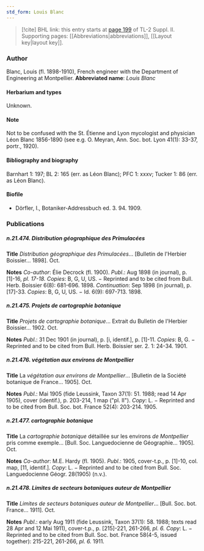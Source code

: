 ```yaml
---
std_form: Louis Blanc
---
```


> [!cite] BHL link: this entry starts at [page 199](https://www.biodiversitylibrary.org/page/33265396) of TL-2 Suppl. II.
> Supporting pages: [[Abbreviations|abbreviations]], [[Layout key|layout key]].

### Author

Blanc, Louis (fl. 1898-1910), French engineer with the Department of Engineering at Montpellier. 
**Abbreviated name**: *Louis Blanc*

#### Herbarium and types

Unknown.

#### Note

Not to be confused with the St. Étienne and Lyon mycologist and physician Léon Blanc 1856-1890 (see e.g. O. Meyran, Ann. Soc. bot. Lyon 41(1): 33-37, portr., 1920).

#### Bibliography and biography

Barnhart 1: 197; BL 2: 165 (err. as Léon Blanc); PFC 1: xxxv; Tucker 1: 86 (err. as Léon Blanc).

#### Biofile

- Dörfler, I., Botaniker-Addressbuch ed. 3. 94. 1909.

### Publications

##### n.21.474. Distribution géographique des Primulacées

**Title**
*Distribution géographique des Primulacées*... \[Bulletin de l'Herbier Boissier... 1898\]. Oct.

**Notes**
*Co-author*: Élie Decrock (fl. 1900).
*Publ*.: Aug 1898 (in journal), p. \[1\]-16, *pl. 17-18.* *Copies*: B, G, U, US. − Reprinted and to be cited from Bull. Herb. Boissier 6(8): 681-696. 1898.
*Continuation*: Sep 1898 (in journal), p. \[17\]-33. *Copies*: B, G, U, US. − Id. 6(9): 697-713. 1898.

##### n.21.475. Projets de cartographie botanique

**Title**
*Projets de cartographie botanique*... Extrait du Bulletin de l'Herbier Boissier... 1902. Oct.

**Notes**
*Publ*.: 31 Dec 1901 (in journal), p. \[i, identif.\], p. \[1\]-11. *Copies*: B, G. − Reprinted and to be cited from Bull. Herb. Boissier ser. 2. 1: 24-34. 1901.

##### n.21.476. végétation aux environs de Montpellier

**Title**
La *végétation aux environs de Montpellier*... \[Bulletin de la Société botanique de France... 1905\]. Oct.

**Notes**
*Publ*.: Mai 1905 (fide Leussink, Taxon 37(1): 51. 1988; read 14 Apr 1905), cover (identif.), p. 203-214, 1 map ("pl. II"). *Copy*: L. − Reprinted and to be cited from Bull. Soc. bot. France 52(4): 203-214. 1905.

##### n.21.477. cartographie botanique

**Title**
La *cartographie botanique* détaillée sur les environs *de Montpellier* pris comme exemple... \[Bull. Soc. Languedocienne de Géographie... 1905\]. Oct.

**Notes**
*Co-author*: M.E. Hardy (fl. 1905).
*Publ*.: 1905, cover-t.p., p. \[1\]-10, col. map, \[11, identif.\]. *Copy*: L. − Reprinted and to be cited from Bull. Soc. Languedocienne Géogr. 28(1905) (n.v.).

##### n.21.478. Limites de secteurs botaniques auteur de Montpellier

**Title**
*Limites de secteurs botaniques auteur de Montpellier*... \[Bull. Soc. bot. France... 1911\]. Oct.

**Notes**
*Publ*.: early Aug 1911 (fide Leussink, Taxon 37(1): 58. 1988; texts read 28 Apr and 12 Mai 1911), cover-t.p., p. \[215\]-221, 261-266, *pl. 6.* *Copy*: L. − Reprinted and to be cited from Bull. Soc. bot. France 58(4-5, issued together): 215-221, 261-266, *pl. 6.* 1911.

